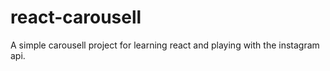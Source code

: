 # react-carousell
A simple carousell project for learning react and playing with the instagram api.
